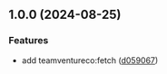 ## 1.0.0 (2024-08-25)

### Features

* add teamventureco:fetch ([d059067](https://github.com/TeamVentureCompany/scaffolder-backend-module-actions/commit/d059067a411b59eb8b175a640a838080a6c382f3))
